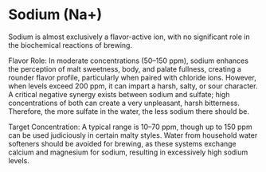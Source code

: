 # Sodium (Na+)

Sodium is almost exclusively a flavor-active ion, with no significant role in the biochemical reactions of brewing.

Flavor Role: In moderate concentrations (50–150 ppm), sodium enhances the perception of malt sweetness, body, and palate fullness, creating a rounder flavor profile, particularly when paired with chloride ions. However, when levels exceed 200 ppm, it can impart a harsh, salty, or sour character. A critical negative synergy exists between sodium and sulfate; high concentrations of both can create a very unpleasant, harsh bitterness. Therefore, the more sulfate in the water, the less sodium there should be.

Target Concentration: A typical range is 10–70 ppm, though up to 150 ppm can be used judiciously in certain malty styles. Water from household water softeners should be avoided for brewing, as these systems exchange calcium and magnesium for sodium, resulting in excessively high sodium levels.
